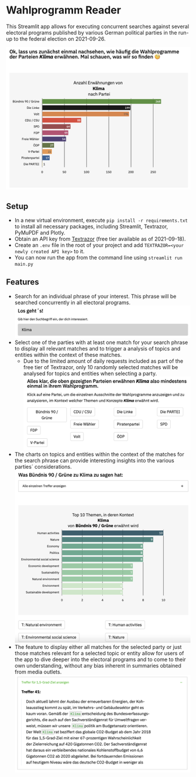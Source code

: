 # Wahlprogramm Reader
This Streamlit app allows for executing concurrent searches against several electoral programs published by various German political parties in the run-up to the federal election on 2021-09-26.

![Search phrase frequency by party](assets/search_phrase_freq_by_party.png)

## Setup
- In a new virtual environment, execute `pip install -r requirements.txt` to install all necessary packages, including Streamlit, Textrazor, PyMuPDF and Plotly.
- Obtain an API key from [Textrazor](https://www.textrazor.com) (free tier available as of 2021-09-18).
- Create an `.env` file in the root of your project and add `TEXTRAZOR=<your newly created API key>` to it.
- You can now run the app from the command line using `streamlit run main.py`   

## Features
- Search for an individual phrase of your interest. This phrase will be searched concurrently in all electoral programs.
![Search phrase input](assets/search_phrase_input.png)
- Select one of the parties with at least one match for your search phrase to display all relevant matches and to trigger a analysis of topics and entities within the context of these matches.
  - Due to the limited amount of daily requests included as part of the free tier of Textrazor, only 10 randomly selected matches will be analysed for topics and entities when selecting a party.
![Party selection](assets/party_selection.png)
- The charts on topics and entities within the context of the matches for the search phrase can provide interesting insights into the various parties´ considerations.
![Topics across matches for selected party](assets/party_search_phrase_topics.png)
- The feature to display either all matches for the selected party or just those matches relevant for a selected topic or entity allow for users of the app to dive deeper into the electoral programs and to come to their own understanding, without any bias inherent in summaries obtained from media outlets.
![Match details](assets/match_details.png)
